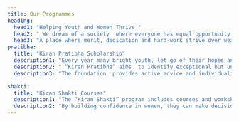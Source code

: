 ```yaml
---
title: Our Programmes
heading:
  head1: "Helping Youth and Women Thrive "
  head2: " We dream of a society  where everyone has equal opportunity to succeed. "
  head3: "A place where merit, dedication and hard-work strive over wealth, social status and connections. "
pratibha:
  title: "Kiran Pratibha Scholarship"
  description1: "Every year many bright youth, let go of their hopes and dreams. They are forced by circumstances to battle harsh realities of life at the cost of their future."
  description2: " “Kiran Pratibha” aims  to identify exceptional but underprivileged youth and support them in their endeavors of Education, Sports or Art according to their interest and abilities."
  description3: "The foundation  provides active advice and individualized mentoring, in addition to full financial support."

shakti:
  title: "Kiran Shakti Courses"
  description1: "The “Kiran Shakti” program includes courses and workshops for women in their native language. Participants are being trained in law and legal rights, digital and financial skills."
  description2: "By building confidence in women, they can make decisions with knowledge, be a catalyst for change  and help build a foundation for a strong and resilient society."
---
```

